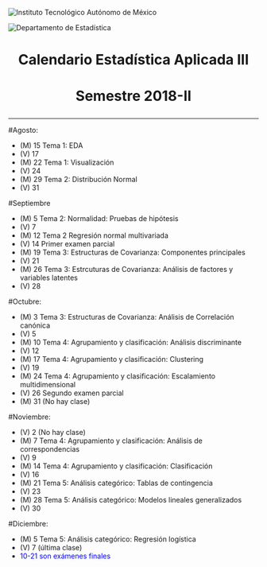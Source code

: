 ![Instituto Tecnológico Autónomo de México](../images/itam.gif)

![Departamento de Estadística](../images/estadistica.gif)

# <p style="text-align: center;"> Calendario Estadística Aplicada III</p>

# <p style="text-align: center;">Semestre 2018-II</p>

----------------

#Agosto:
 - (M) 15 Tema 1: EDA
 - (V) 17
 - (M) 22 Tema 1: Visualización
 - (V) 24
 - (M) 29 Tema 2: Distribución Normal
 - (V) 31

#Septiembre
 - (M) 5 Tema 2: Normalidad: Pruebas de hipótesis
 - (V) 7
 - (M) 12 Tema 2 Regresión normal multivariada
 - (V) 14 Primer examen parcial
 - (M) 19 Tema 3: Estructuras de Covarianza: Componentes principales
 - (V) 21 
 - (M) 26 Tema 3: Estrcuturas de Covarianza: Análisis de factores y variables latentes
 - (V) 28 

#Octubre:
 - (M) 3 Tema 3: Estructuras de Covarianza: Análisis de Correlación canónica
 - (V) 5 
 - (M) 10 Tema 4: Agrupamiento y clasificación: Análisis discriminante
 - (V) 12
 - (M) 17 Tema 4: Agrupamiento y clasificación: Clustering 
 - (V) 19 
 - (M) 24 Tema 4: Agrupamiento y clasificación: Escalamiento multidimensional
 - (V) 26 Segundo examen parcial
 - (M) 31 (No hay clase) 

#Noviembre:
 - (V) 2 (No hay clase) 
 - (M) 7 Tema 4: Agrupamiento y clasificación: Análisis de correspondencias
 - (V) 9 
 - (M) 14 Tema 4: Agrupamiento y clasificación: Clasificación
 - (V) 16
 - (M) 21 Tema 5: Análisis categórico: Tablas de contingencia
 - (V) 23 
 - (M) 28 Tema 5: Análisis categórico: Modelos lineales generalizados
 - (V) 30

#Diciembre:
 - (M) 5 Tema 5: Análisis categórico: Regresión logística
 - (V) 7 (última clase)
 - <span style="color:blue"> 10-21 son exámenes finales </span>
